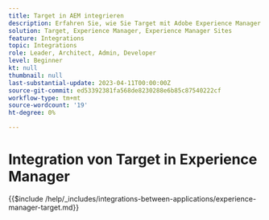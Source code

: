 ```yaml
---
title: Target in AEM integrieren
description: Erfahren Sie, wie Sie Target mit Adobe Experience Manager integrieren (AEM).
solution: Target, Experience Manager, Experience Manager Sites
feature: Integrations
topic: Integrations
role: Leader, Architect, Admin, Developer
level: Beginner
kt: null
thumbnail: null
last-substantial-update: 2023-04-11T00:00:00Z
source-git-commit: ed53392381fa568de8230288e6b85c87540222cf
workflow-type: tm+mt
source-wordcount: '19'
ht-degree: 0%

---
```



# Integration von Target in Experience Manager

{{$include /help/_includes/integrations-between-applications/experience-manager-target.md}}
